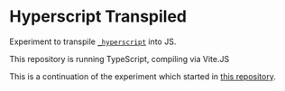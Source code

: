 # Hyperscript Transpiled

Experiment to transpile [`_hyperscript`](https://hyperscript.org) into JS.

This repository is running TypeScript, compiling via Vite.JS

This is a continuation of the experiment which started in [this repository](https://github.com/reedspool/hyperscript-transpiled-experiment).


